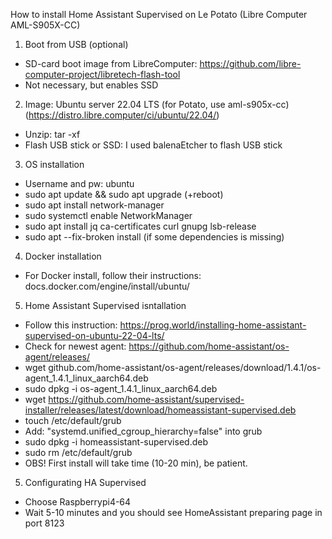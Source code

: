 How to install Home Assistant Supervised on Le Potato (Libre Computer AML-S905X-CC)

1. Boot from USB (optional)
- SD-card boot image from LibreComputer: https://github.com/libre-computer-project/libretech-flash-tool
- Not necessary, but enables SSD

2. Image: Ubuntu server 22.04 LTS (for Potato, use aml-s905x-cc) (https://distro.libre.computer/ci/ubuntu/22.04/)
- Unzip: tar -xf
- Flash USB stick or SSD: I used balenaEtcher to flash USB stick

3. OS installation
- Username and pw: ubuntu
- sudo apt update && sudo apt upgrade (+reboot)
- sudo apt install network-manager
- sudo systemctl enable NetworkManager
- sudo apt install jq ca-certificates curl gnupg lsb-release
- sudo apt --fix-broken install (if some dependencies is missing)

4. Docker installation
- For Docker install, follow their instructions: docs.docker.com/engine/install/ubuntu/

5. Home Assistant Supervised isntallation
- Follow this instruction: https://prog.world/installing-home-assistant-supervised-on-ubuntu-22-04-lts/
- Check for newest agent: https://github.com/home-assistant/os-agent/releases/
- wget github.com/home-assistant/os-agent/releases/download/1.4.1/os-agent_1.4.1_linux_aarch64.deb
- sudo dpkg -i os-agent_1.4.1_linux_aarch64.deb
- wget https://github.com/home-assistant/supervised-installer/releases/latest/download/homeassistant-supervised.deb
- touch /etc/default/grub
- Add: "systemd.unified_cgroup_hierarchy=false" into grub
- sudo dpkg -i homeassistant-supervised.deb
- sudo rm /etc/default/grub
- OBS! First install will take time (10-20 min), be patient.

5. Configurating HA Supervised
- Choose Raspberrypi4-64
- Wait 5-10 minutes and you should see HomeAssistant preparing page in port 8123
